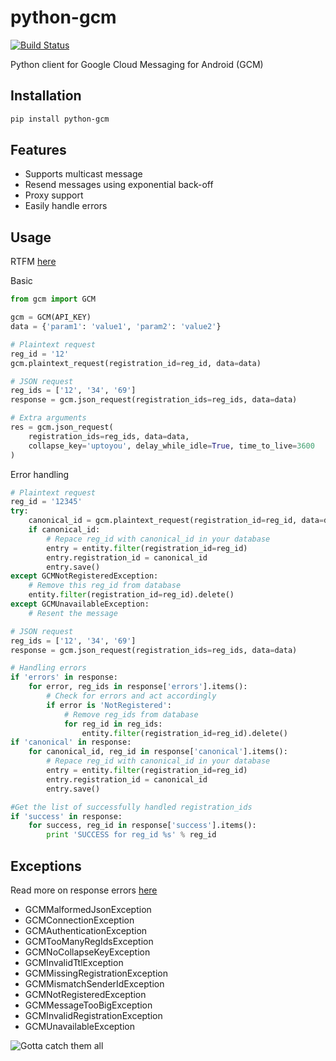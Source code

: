 python-gcm
======================
[![Build Status](https://secure.travis-ci.org/geeknam/python-gcm.png?branch=master)](http://travis-ci.org/geeknam/python-gcm)

Python client for Google Cloud Messaging for Android (GCM)

Installation
-------------
```bash
pip install python-gcm
```

Features
------------
* Supports multicast message
* Resend messages using exponential back-off
* Proxy support
* Easily handle errors

Usage
------------
RTFM [here](http://developer.android.com/guide/google/gcm/gcm.html)
        
Basic
```python
from gcm import GCM

gcm = GCM(API_KEY)
data = {'param1': 'value1', 'param2': 'value2'}

# Plaintext request
reg_id = '12'
gcm.plaintext_request(registration_id=reg_id, data=data)

# JSON request
reg_ids = ['12', '34', '69']
response = gcm.json_request(registration_ids=reg_ids, data=data)

# Extra arguments
res = gcm.json_request(
    registration_ids=reg_ids, data=data,
    collapse_key='uptoyou', delay_while_idle=True, time_to_live=3600
)
```

Error handling
```python
# Plaintext request
reg_id = '12345'
try:
    canonical_id = gcm.plaintext_request(registration_id=reg_id, data=data)
    if canonical_id:
        # Repace reg_id with canonical_id in your database
        entry = entity.filter(registration_id=reg_id)
        entry.registration_id = canonical_id
        entry.save()
except GCMNotRegisteredException:
    # Remove this reg_id from database
    entity.filter(registration_id=reg_id).delete()
except GCMUnavailableException:
    # Resent the message

# JSON request
reg_ids = ['12', '34', '69']
response = gcm.json_request(registration_ids=reg_ids, data=data)

# Handling errors
if 'errors' in response:
    for error, reg_ids in response['errors'].items():
        # Check for errors and act accordingly
        if error is 'NotRegistered':
            # Remove reg_ids from database
            for reg_id in reg_ids:
                entity.filter(registration_id=reg_id).delete()
if 'canonical' in response:
    for canonical_id, reg_id in response['canonical'].items():
        # Repace reg_id with canonical_id in your database
        entry = entity.filter(registration_id=reg_id)
        entry.registration_id = canonical_id
        entry.save()

#Get the list of successfully handled registration_ids
if 'success' in response:
    for success, reg_id in response['success'].items():
        print 'SUCCESS for reg_id %s' % reg_id

```

Exceptions
------------
Read more on response errors [here](http://developer.android.com/guide/google/gcm/gcm.html#success)


* GCMMalformedJsonException
* GCMConnectionException
* GCMAuthenticationException
* GCMTooManyRegIdsException
* GCMNoCollapseKeyException
* GCMInvalidTtlException
* GCMMissingRegistrationException
* GCMMismatchSenderIdException
* GCMNotRegisteredException
* GCMMessageTooBigException
* GCMInvalidRegistrationException
* GCMUnavailableException

![Gotta catch them all](http://t.qkme.me/35gjhs.jpg)
